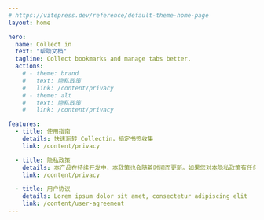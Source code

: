 ```yaml
---
# https://vitepress.dev/reference/default-theme-home-page
layout: home

hero:
  name: Collect in
  text: "帮助文档"
  tagline: Collect bookmarks and manage tabs better.
  actions:
    # - theme: brand
    #   text: 隐私政策
    #   link: /content/privacy
    # - theme: alt
    #   text: 隐私政策
    #   link: /content/privacy

features:
  - title: 使用指南
    details: 快速玩转 Collectin，搞定书签收集
    link: /content/privacy

  - title: 隐私政策
    details: 本产品在持续开发中，本政策也会随着时间而更新。如果您对本隐私政策有任何疑问、意见或建议，请发送邮件至 contact@collectin.net 咨询，我们将及时解决您的问题。
    link: /content/privacy

  - title: 用户协议
    details: Lorem ipsum dolor sit amet, consectetur adipiscing elit
    link: /content/user-agreement
---
```

